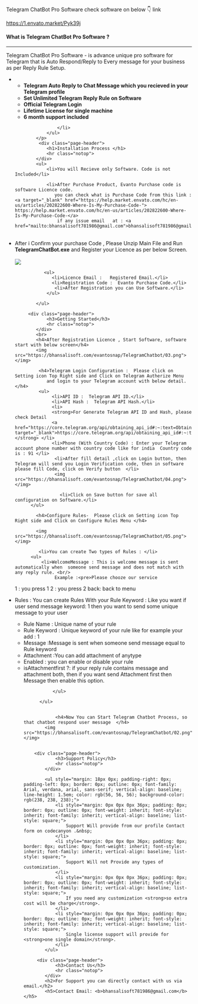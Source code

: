  
Telegram ChatBot Pro Software 
check software on below  👇 link

https://1.envato.market/Pyk39j


<h4>What is Telegram ChatBot Pro Software ?</h4>
            <hr class="notop">
            <p>
               Telegram ChatBot Pro Software - is advance unique pro software for Telegram that is Auto Respond/Reply to Every message for your business as per Reply Rule Setup.
              <ul>
                    <li>
                         <ul>
						            <li><strong>Telegram Auto Reply to Chat Message which you recieved in your Telegram profile </strong></li>
								    <li><strong>Set Unlimited Telegram Reply Rule on Software </strong></li>
								    <li><strong>Official Telegram Login</strong></li>
									<li><strong>Lifetime License for single machine</strong></li>
									<li><strong>6 month support included</strong></li>
						 </ul>

                    </li>
                </ul>
            </p>
			 <div class="page-header">
                <h1>Installation Process </h1>
                <hr class="notop">
            </div>
            <ul>
			    <li>You will Recieve only Software. Code is not Included</li>
			     
                <li>After Purchase Product, Evanto Purchase code is software Licence code.
                   you can check what is Purchase Code from this link :<a target="_blank" href="https://help.market.envato.com/hc/en-us/articles/202822600-Where-Is-My-Purchase-Code-"> https://help.market.envato.com/hc/en-us/articles/202822600-Where-Is-My-Purchase-Code-</a>
				    if any issue email   at : <a href="mailto:bhansalisoft781986@gmail.com">bhansalisoft781986@gmail.com</a>
<br/>
				</li>
	           <li>After i Confirm your purchase Code , Please Unzip Main File and Run <b>TelegramChatBot.exe</b> and Register your Licence as per below Screen.</li>
			       <br/>
     			<img src="https://bhansalisoft.com/evantosnap/TelegramChatbot/01.png"></img>
			
			   <ul>
                  <li>Licence Email :   Registered Email.</li>
				  <li>Registration Code :  Evanto Purchase Code.</li>
				   <li>After Registration you can Use Software.</li>
                </ul>

            </ul>
			
		 <div class="page-header">
                <h3>Getting Started</h3>
                <hr class="notop">
            </div>
            <br>
            <h4>After Registration Licence , Start Software, software start with below screen</h4>
			<img src="https://bhansalisoft.com/evantosnap/TelegramChatbot/03.png"></img>
			
			 <h4>Telegram Login Configuration :  Please click on Setting icon Top Right side and Click on Telegram Autherize Menu
     			and login to your Telegram account with below detail.  </h4>
			 <ul>
                  <li>API ID :  Telegram API ID.</li>
				  <li>API Hash :  Telegram API Hash.</li>
				  <li>
				  <strong>For Generate Telegram API ID and Hash, please check Detail 
				  <a href="https://core.telegram.org/api/obtaining_api_id#:~:text=Obtaining%20api_id&text=Log%20in%20to%20your%20Telegram,one%20api_id%20connected%20to%20it" target="_blank">https://core.telegram.org/api/obtaining_api_id#:~:text=Obtaining%20api_id&text=Log%20in%20to%20your%20Telegram,one%20api_id%20connected%20to%20it</a></strong> </li>
				  <li>Phone (With Country Code) : Enter your Telegram account phone number with country code like for india  Country code is : 91 </li>
				   <li>After fill detail ,click on Login button, then Telegram will send you Login Verification code, then in software please fill Code, click on Verify button  </li>
				   <img src="https://bhansalisoft.com/evantosnap/TelegramChatbot/04.png"></img>
				   
				     <li>Click on Save button for save all configuration on Software.</li>
		  </ul>
			 
			<h4>Configure Rules-  Please click on Setting icon Top Right side and Click on Configure Rules Menu </h4>
			
			<img src="https://bhansalisoft.com/evantosnap/TelegramChatbot/05.png"></img>
			
			 <li>You can create Two types of Rules : </li>
		  <ul>
		      <li>WelcomeMessage : This is welcome message is sent automatically when  someone send message and does not match with any reply rule. <br/>
                   Example :<pre>Please chooze our service
1 : you press 1
2 : you press 2
back: back to menu</pre>
</li>
			   <li>Rules :  You can create Rules With your Rule Keyword  : Like you want if user send message keyword: 1 then you want to send some unique message to your user</li>
			   <ul>
			     <li>Rule Name : Unique name of your rule</li>
				 <li>Rule Keyword : Unique keyword of your rule like for example your add : 1</li>
				  <li> Message :Message is sent when someone send message equal to Rule keyword </li>
				  <li> Attachment :You can add attachment of anytype </li>
				   <li> Enabled :  you can enable or disable your rule </li>
			       <li> isAttachmentfirst ?:  if your reply rule contains message and attachment both, then if you want send Attachment first then Message then enable this option. </li>
				   
			   </ul>
			   
		  </ul>
			
			
				<h4>Now You can Start Telegram Chatbot Process, so that chatbot respond user message  </h4>
			<img src="https://bhansalisoft.com/evantosnap/TelegramChatbot/02.png"></img>
		
		
		<div class="page-header">
                <h3>Support Policy</h3>
                <hr class="notop">
            </div>

            <ul style="margin: 18px 0px; padding-right: 0px; padding-left: 0px; border: 0px; outline: 0px; font-family: Arial, verdana, arial, sans-serif; vertical-align: baseline; line-height: 1.5em; color: rgb(56, 56, 56); background-color: rgb(238, 238, 238);">
                <li style="margin: 0px 0px 0px 36px; padding: 0px; border: 0px; outline: 0px; font-weight: inherit; font-style: inherit; font-family: inherit; vertical-align: baseline; list-style: square;">
                    Support Will provide from our profile Contact form on codecanyon .&nbsp;
                </li>
                <li style="margin: 0px 0px 0px 36px; padding: 0px; border: 0px; outline: 0px; font-weight: inherit; font-style: inherit; font-family: inherit; vertical-align: baseline; list-style: square;">
                    Support Will not Provide any types of customization.
                </li>
                <li style="margin: 0px 0px 0px 36px; padding: 0px; border: 0px; outline: 0px; font-weight: inherit; font-style: inherit; font-family: inherit; vertical-align: baseline; list-style: square;">
                    If you need any customization <strong>so extra cost will be charge</strong>.
                </li>
                <li style="margin: 0px 0px 0px 36px; padding: 0px; border: 0px; outline: 0px; font-weight: inherit; font-style: inherit; font-family: inherit; vertical-align: baseline; list-style: square;">
                    Single license support will provide for <strong>one single domain</strong>.
                </li>
            </ul>
			
		 <div class="page-header">
                <h3>Contact Us</h3>
                <hr class="notop">
            </div>
            <h2>For Support you can directly contact with us via email.</h2>
            <h5>Contact Email: <b>bhansalisoft781986@gmail.com</b></h5>
			
